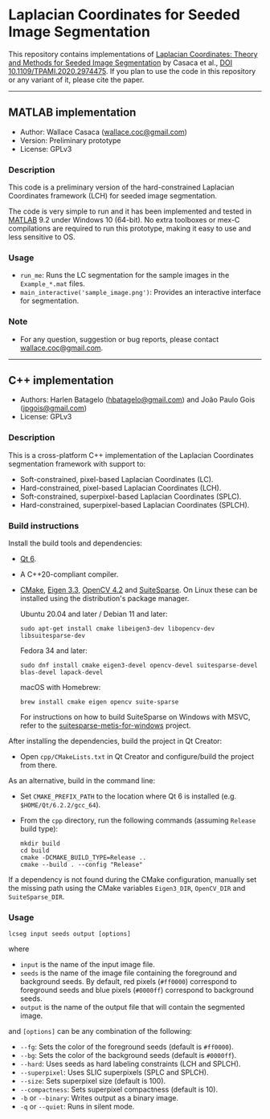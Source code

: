 # Laplacian Coordinates for Seeded Image Segmentation

This repository contains implementations of [Laplacian Coordinates: Theory and Methods for Seeded Image Segmentation](https://ieeexplore.ieee.org/document/9000902) by Casaca et al., [DOI 10.1109/TPAMI.2020.2974475](https://doi.org/10.1109/TPAMI.2020.2974475). If you plan to use the code in this repository or any variant of it, please cite the paper.

---

## MATLAB implementation

- Author: Wallace Casaca ([wallace.coc@gmail.com](mailto:wallace.coc@gmail.com))
- Version: Preliminary prototype
- License: GPLv3

### Description

This code is a preliminary version of the hard-constrained Laplacian Coordinates framework (LCH) for seeded image segmentation.

The code is very simple to run and it has been implemented and tested in [MATLAB](https://www.mathworks.com/products/matlab.html) 9.2 under Windows 10 (64-bit).
No extra toolboxes or mex-C compilations are required to run this prototype, making it easy to use and less sensitive to OS.

### Usage

- `run_me`: Runs the LC segmentation for the sample images in the `Example_*.mat` files.
- `main_interactive('sample_image.png')`: Provides an interactive interface for segmentation.
       
### Note

- For any question, suggestion or bug reports, please contact [wallace.coc@gmail.com](mailto:wallace.coc@gmail.com).

---

## C++ implementation

- Authors: Harlen Batagelo ([hbatagelo@gmail.com](mailto:hbatagelo@gmail.com)) and João Paulo Gois ([jpgois@gmail.com](mailto:jpgois@gmail.com))
- License: GPLv3

### Description

This is a cross-platform C++ implementation of the Laplacian Coordinates segmentation framework with support to:
- Soft-constrained, pixel-based Laplacian Coordinates (LC).
- Hard-constrained, pixel-based Laplacian Coordinates (LCH).
- Soft-constrained, superpixel-based Laplacian Coordinates (SPLC).
- Hard-constrained, superpixel-based Laplacian Coordinates (SPLCH).

### Build instructions

Install the build tools and dependencies:
- [Qt 6](https://qt.io).
- A C++20-compliant compiler.
- [CMake](https://cmake.org/), [Eigen 3.3](https://eigen.tuxfamily.org/), [OpenCV 4.2](https://opencv.org/) and [SuiteSparse](https://people.engr.tamu.edu/davis/suitesparse.html). On Linux these can be installed using the distribution's package manager.

  Ubuntu 20.04 and later / Debian 11 and later:
  ```
  sudo apt-get install cmake libeigen3-dev libopencv-dev libsuitesparse-dev
  ```
  Fedora 34 and later:
  ```
  sudo dnf install cmake eigen3-devel opencv-devel suitesparse-devel blas-devel lapack-devel
  ```
  macOS with Homebrew:
  ```
  brew install cmake eigen opencv suite-sparse
  ```
  For instructions on how to build SuiteSparse on Windows with MSVC, refer to the [suitesparse-metis-for-windows](https://github.com/jlblancoc/suitesparse-metis-for-windows) project.

After installing the dependencies, build the project in Qt Creator:

- Open `cpp/CMakeLists.txt` in Qt Creator and configure/build the project from there.

As an alternative, build in the command line:
- Set `CMAKE_PREFIX_PATH` to the location where Qt 6 is installed (e.g. `$HOME/Qt/6.2.2/gcc_64`).
- From the `cpp` directory, run the following commands (assuming `Release` build type):

  ```
  mkdir build
  cd build
  cmake -DCMAKE_BUILD_TYPE=Release ..
  cmake --build . --config "Release"
  ```
If a dependency is not found during the CMake configuration, manually set the missing path using the CMake variables `Eigen3_DIR`, `OpenCV_DIR` and `SuiteSparse_DIR`.

### Usage

`lcseg input seeds output [options]`

where

- `input` is the name of the input image file.
- `seeds` is the name of the image file containing the foreground and background seeds. By default, red pixels (`#ff0000`) correspond to foreground seeds and blue pixels (`#0000ff`) correspond to background seeds.
- `output` is the name of the output file that will contain the segmented image.

and `[options]` can be any combination of the following:

- `--fg`: Sets the color of the foreground seeds (default is `#ff0000`).
- `--bg`: Sets the color of the background seeds (default is `#0000ff`).
- `--hard`: Uses seeds as hard labeling constraints (LCH and SPLCH).
- `--superpixel`: Uses SLIC superpixels (SPLC and SPLCH).
- `--size`: Sets superpixel size (default is 100).
- `--compactness`: Sets superpixel compactness (default is 10).
- `-b` or `--binary`: Writes output as a binary image.
- `-q` or `--quiet`: Runs in silent mode.

